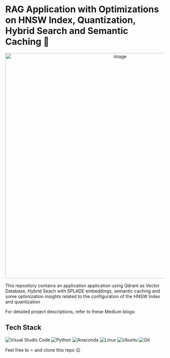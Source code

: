 # RAG Application with Optimizations on HNSW Index, Quantization, Hybrid Search and Semantic Caching 🗽

<p align="center">
<img width="710" alt="image" src="https://github.com/user-attachments/assets/4df1f41d-5094-4869-8369-84f7f9a17043"></p>

This repository contains an application application using Qdrant as Vector Database, Hybrid Seach with SPLADE embeddings, semantic caching and some optimization insights related to the configuration of the HNSW Index and quantization

For detailed project descriptions, refer to these Medium blogs:


## Tech Stack

![Visual Studio Code](https://img.shields.io/badge/Visual%20Studio%20Code-0078d7.svg?style=for-the-badge&logo=visual-studio-code&logoColor=white)
![Python](https://img.shields.io/badge/python-3670A0?style=for-the-badge&logo=python&logoColor=ffdd54)
![Anaconda](https://img.shields.io/badge/Anaconda-%2344A833.svg?style=for-the-badge&logo=anaconda&logoColor=white)
![Linux](https://img.shields.io/badge/Linux-FCC624?style=for-the-badge&logo=linux&logoColor=white)
![Ubuntu](https://img.shields.io/badge/Ubuntu-E95420?style=for-the-badge&logo=ubuntu&logoColor=white)
![Git](https://img.shields.io/badge/git-%23F05033.svg?style=for-the-badge&logo=git&logoColor=white)


Feel free to ⭐ and clone this repo 😉
